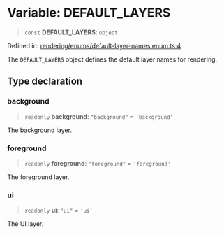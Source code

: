 # Variable: DEFAULT\_LAYERS

> `const` **DEFAULT\_LAYERS**: `object`

Defined in: [rendering/enums/default-layer-names.enum.ts:4](https://github.com/Forge-Game-Engine/Forge/blob/4b66b21759bd3ab3aaf4c62b3e957c1bb43b7b58/src/rendering/enums/default-layer-names.enum.ts#L4)

The `DEFAULT_LAYERS` object defines the default layer names for rendering.

## Type declaration

### background

> `readonly` **background**: `"background"` = `'background'`

The background layer.

### foreground

> `readonly` **foreground**: `"foreground"` = `'foreground'`

The foreground layer.

### ui

> `readonly` **ui**: `"ui"` = `'ui'`

The UI layer.
